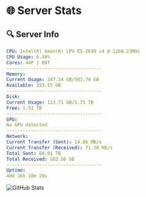 # 🌐 Server Stats
## 🔍 Server Info
```yaml
CPU: Intel(R) Xeon(R) CPU E5-2699 v4 @ 1268.23MHz
CPU Usage: 6.40%
Cores: 44P | 88T
-----------------------------------
Memory:
Current Usage: 147.14 GB/503.74 GB
Available: 353.15 GB
-----------------------------------
Disk:
Current Usage: 113.71 GB/1.71 TB
Free: 1.51 TB
-----------------------------------
GPU:
No GPU detected
-----------------------------------
Network:
Current Transfer (Sent): 14.86 MB/s
Current Transfer (Received): 71.30 KB/s
Total Sent: 68.81 TB
Total Received: 583.56 GB
-----------------------------------
Uptime:
40d 16h 18m 29s
```
![GitHub Stats](https://img.shields.io/badge/Updated-2025-04-17_13:41:18-blue)